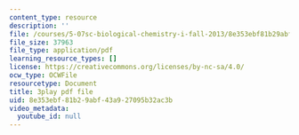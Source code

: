 ```yaml
---
content_type: resource
description: ''
file: /courses/5-07sc-biological-chemistry-i-fall-2013/8e353ebf81b29abf43a927095b32ac3b_XmS9DYHQHi0.pdf
file_size: 37963
file_type: application/pdf
learning_resource_types: []
license: https://creativecommons.org/licenses/by-nc-sa/4.0/
ocw_type: OCWFile
resourcetype: Document
title: 3play pdf file
uid: 8e353ebf-81b2-9abf-43a9-27095b32ac3b
video_metadata:
  youtube_id: null
---
```

